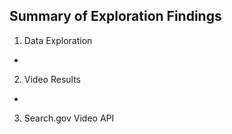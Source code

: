 
## Summary of Exploration Findings

 1. Data Exploration
-  
 2. Video Results
-  
 3. Search.gov Video API 
